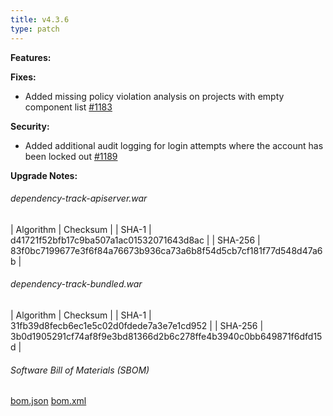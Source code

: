 ```yaml
---
title: v4.3.6
type: patch
---
```


**Features:**

**Fixes:**
* Added missing policy violation analysis on projects with empty component list [#1183](https://github.com/DependencyTrack/dependency-track/issues/1183)

**Security:**
* Added additional audit logging for login attempts where the account has been locked out [#1189](https://github.com/DependencyTrack/dependency-track/issues/1189)

**Upgrade Notes:**


###### dependency-track-apiserver.war

| Algorithm | Checksum |
| SHA-1     | d41721f52bfb17c9ba507a1ac01532071643d8ac |
| SHA-256   | 83f0bc7199677e3f6f84a76673b936ca73a6b8f54d5cb7cf181f77d548d47a6b |

###### dependency-track-bundled.war

| Algorithm | Checksum |
| SHA-1     | 31fb39d8fecb6ec1e5c02d0fdede7a3e7e1cd952 |
| SHA-256   | 3b0d1905291cf74af8f9e3bd81366d2b6c278ffe4b3940c0bb649871f6dfd15d |

###### Software Bill of Materials (SBOM) ######

[bom.json](https://github.com/DependencyTrack/dependency-track/releases/download/4.3.6/bom.json)
[bom.xml](https://github.com/DependencyTrack/dependency-track/releases/download/4.3.6/bom.xml)
